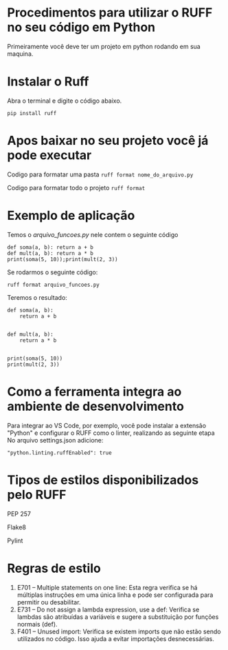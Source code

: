# Procedimentos para utilizar o RUFF no seu código em Python
Primeiramente você deve ter um projeto em python rodando em sua maquina.

# Instalar o Ruff
Abra o terminal e digite o código abaixo.

`pip install ruff`

# Apos baixar no seu projeto você já pode executar
Codigo para formatar uma pasta `ruff format nome_do_arquivo.py`

Codigo para formatar todo o projeto `ruff format`

# Exemplo de aplicação
Temos o *arquivo_funcoes.py* nele contem o seguinte código

```
def soma(a, b): return a + b
def mult(a, b): return a * b
print(soma(5, 10));print(mult(2, 3))
```
Se rodarmos o seguinte código:

`ruff format arquivo_funcoes.py`

Teremos o resultado:

```
def soma(a, b):
    return a + b


def mult(a, b):
    return a * b


print(soma(5, 10))
print(mult(2, 3))
```

# Como a ferramenta integra ao ambiente de desenvolvimento
Para integrar ao VS Code, por exemplo, você pode instalar a extensão "Python" e configurar o RUFF como o linter, realizando as seguinte etapa
No arquivo settings.json adicione:

`"python.linting.ruffEnabled": true`

# Tipos de estilos disponibilizados pelo RUFF
PEP 257 

Flake8 

Pylint 

# Regras de estilo
1. E701 – Multiple statements on one line: Esta regra verifica se há múltiplas instruções em uma única linha e pode ser configurada para permitir ou desabilitar.
2. E731 – Do not assign a lambda expression, use a def: Verifica se lambdas são atribuídas a variáveis e sugere a substituição por funções normais (def).
3. F401 – Unused import: Verifica se existem imports que não estão sendo utilizados no código. Isso ajuda a evitar importações desnecessárias.
